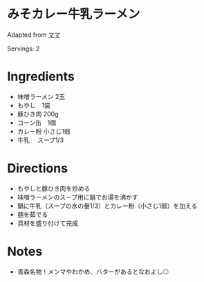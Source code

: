 
# みそカレー牛乳ラーメン

Adapted from [ママ](#)

Servings: 2

# Ingredients
- 味噌ラーメン 2玉
- もやし　1袋
- 豚ひき肉 200g
- コーン缶　1個
- カレー粉 小さじ1弱
- 牛乳 　スープ1/3
# Directions
- もやしと豚ひき肉を炒める
- 味噌ラーメンのスープ用に鍋でお湯を沸かす
- 鍋に牛乳（スープの水の量1/3）とカレー粉（小さじ1弱）を加える
- 麺を茹でる
- 具材を盛り付けて完成
# Notes
- 青森名物！メンマやわかめ、バターがあるとなおよし◎
